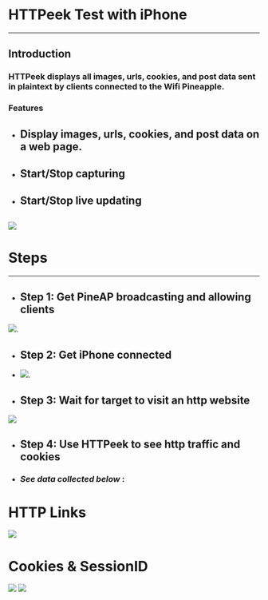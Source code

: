 # HTTPeek Test with iPhone
------------
## Introduction
### HTTPeek displays all images, urls, cookies, and post data sent in plaintext by clients connected to the Wifi Pineapple.

### Features
- ## Display images, urls, cookies, and post data on a web page.
- ## Start/Stop capturing
- ## Start/Stop live updating
![]( https://i.ibb.co/tHvvnQf/Module-Screen-Shot.png)
------------
# Steps
------------
- ## Step 1: Get PineAP broadcasting and allowing clients 
 ![](https://i.ibb.co/kJckwb6/SSID-blurred.jpg).
- ##  Step 2: Get iPhone connected 
- ![](https://i.ibb.co/LdpVrpc/Client-Blurred.jpg).
- ## Step 3: Wait for target to visit an http website
 ![](https://i.ibb.co/Q8WchR8/SNEA.png)
- ## Step 4: Use HTTPeek to see http traffic and cookies
- ### *See data collected below* :
# HTTP Links
 ![](https://i.ibb.co/dmj4KCQ/Datacrop.png")

# Cookies & SessionID
 ![](https://i.ibb.co/zV4rWYJ/asdasd.jpg)
 ![](https://i.ibb.co/bQpv7ZT/SESSION-ID-INkl.jpg)
